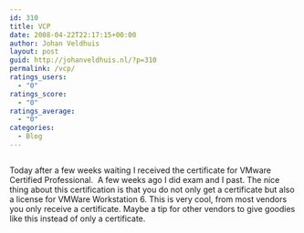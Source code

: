 ```yaml
---
id: 310
title: VCP
date: 2008-04-22T22:17:15+00:00
author: Johan Veldhuis
layout: post
guid: http://johanveldhuis.nl/?p=310
permalink: /vcp/
ratings_users:
  - "0"
ratings_score:
  - "0"
ratings_average:
  - "0"
categories:
  - Blog
---
```

[<img class="alignnone size-thumbnail wp-image-313" title="VMWare Certified Professional logo" src="https://i0.wp.com/johanveldhuis.nl/wp-content/uploads/2008/04/vcp.jpg?resize=150%2C150" alt="" data-recalc-dims="1" />](https://i0.wp.com/johanveldhuis.nl/wp-content/uploads/2008/04/vcp.jpg)

Today after a few weeks waiting I received the certificate for VMware Certified Professional.  A few weeks ago I did exam and I past. The nice thing about this certification is that you do not only get a certificate but also a license for VMWare Workstation 6. This is very cool, from most vendors you only receive a certificate. Maybe a tip for other vendors to give goodies like this instead of only a certificate.